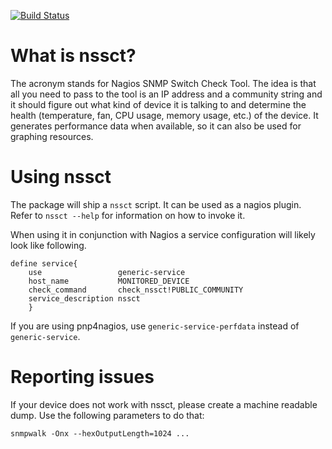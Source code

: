 [![Build Status](https://travis-ci.org/CygnusNetworks/nssct.svg?branch=master)](https://travis-ci.org/CygnusNetworks/nssct)

What is nssct?
==============

The acronym stands for Nagios SNMP Switch Check Tool. The idea is that all you
need to pass to the tool is an IP address and a community string and it should
figure out what kind of device it is talking to and determine the health
(temperature, fan, CPU usage, memory usage, etc.) of the device. It generates
performance data when available, so it can also be used for graphing resources.

Using nssct
===========

The package will ship a `nssct` script. It can be used as a nagios plugin.
Refer to `nssct --help` for information on how to invoke it.

When using it in conjunction with Nagios a service configuration will likely
look like following.

    define service{
        use                 generic-service
        host_name           MONITORED_DEVICE
        check_command       check_nssct!PUBLIC_COMMUNITY
        service_description nssct
        }

If you are using pnp4nagios, use `generic-service-perfdata` instead of
`generic-service`.

Reporting issues
================

If your device does not work with nssct, please create a machine readable dump.
Use the following parameters to do that:

    snmpwalk -Onx --hexOutputLength=1024 ...
    

